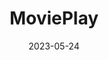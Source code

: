 ---
title: MoviePlay
githubUrl: https://github.com/matfire/movieplay
summary: Create and share the favourite viewing order of your movies
image: ./images/movieplay_img.webp
date: 2023-05-24
epitech: false
stack:
- typescript
- react
---